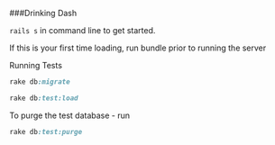 ###Drinking Dash

`rails s` in command line to get started.

If this is your first time loading, run bundle prior to running the server

Running Tests
```ruby
rake db:migrate
```

```ruby
rake db:test:load
```

To purge the test database - run

```ruby
rake db:test:purge
```

